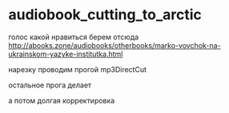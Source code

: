 # audiobook_cutting_to_arctic
голос какой нравиться берем отсюда http://abooks.zone/audiobooks/otherbooks/marko-vovchok-na-ukrainskom-yazyke-institutka.html

нарезку проводим прогой mp3DirectCut

остальное прога делает

а потом долгая корректировка
